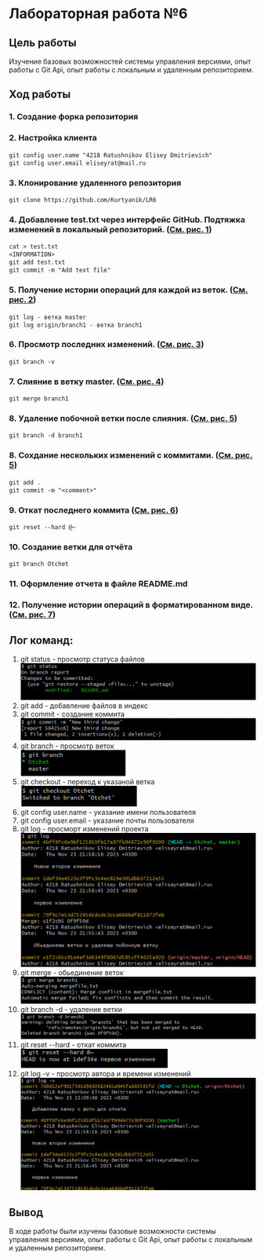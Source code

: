 # Лабораторная работа №6
## Цель работы
Изучение базовых возможностей системы
управления версиями, опыт работы с Git Api, опыт работы с локальным и
удаленным репозиторием.
## Ход работы
### 1. Создание форка репозитория
### 2. Настройка клиента
```
git config user.name "4218 Ratushnikov Elisey Dmitrievich"
git config user.email eliseyrat@mail.ru
```
### 3. Клонирование удаленного репозитория
```
git clone https://github.com/Kurtyanik/LR6
```
### 4. Добавление test.txt через интерфейс GitHub. Подтяжка изменений в локальный репозиторий. ([См. рис. 1](https://github.com/RaElick/LR6/blob/Otchet/photo/git-commit.png))
```
cat > test.txt
<INFORMATION>
git add test.txt
git commit -m "Add text file"
```
### 5. Получение истории операций для каждой из веток. ([См. рис. 2](https://github.com/RaElick/LR6/blob/Otchet/photo/git-log.png))
```
git log - ветка master
git log origin/branch1 - ветка branch1
```
### 6. Просмотр последних изменений. ([См. рис. 3](https://github.com/RaElick/LR6/blob/Otchet/photo/git-branch%20-v.png))
```
git branch -v
```
### 7. Слияние в ветку master. ([См. рис. 4](https://github.com/RaElick/LR6/blob/Otchet/photo/git-merge.png))
```
git merge branch1
```
### 8. Удаление побочной ветки после слияния. ([См. рис. 5](https://github.com/RaElick/LR6/blob/Otchet/photo/git-branch%20-d.png))
```
git branch -d branch1
```
### 8. Сохдание нескольких изменений с коммитами. ([См. рис. 5](https://github.com/RaElick/LR6/blob/Otchet/photo/git-commit.png))
```
git add .
git commit -m "<comment>"
```
### 9. Откат последнего коммита ([См. рис. 6](https://github.com/RaElick/LR6/blob/Otchet/photo/git-reset%20--hard.png))
```
git reset --hard @~
```
### 10. Создание ветки для отчёта
```
git branch Otchet
```
### 11. Оформление отчета в файле README.md
### 12. Получение истории операций в форматированном виде. ([См. рис. 7](https://github.com/RaElick/LR6/blob/Otchet/photo/git-log%20-v.png))


## <b>Лог команд:</b>
1. git status - просмотр статуса файлов <br>
   ![](https://github.com/RaElick/LR6/blob/Otchet/photo/git-status.png?raw=true)
2. git add - добавление файлов в индекс 
3. git commit - создание коммита <br>
   ![](https://github.com/RaElick/LR6/blob/Otchet/photo/git-commit.png?raw=true)
4. git branch - просмотр веток <br>
   ![](https://github.com/RaElick/LR6/blob/Otchet/photo/git-branch.png?raw=true)
5. git checkout - переход к указаной ветка <br>
   ![](https://github.com/RaElick/LR6/blob/Otchet/photo/git-checkout.png?raw=true)
6. git config user.name - указание имени пользователя 
7. git config user.email - указание почты пользователя
8.  git log - просморт изменений проекта <br>
    ![](https://github.com/RaElick/LR6/blob/Otchet/photo/git-log.png?raw=true)
9.  git merge - обьединение веток <br>
    ![](https://github.com/RaElick/LR6/blob/Otchet/photo/git-merge.png?raw=true)
10. git branch -d - удаление ветки <br>
    ![](https://github.com/RaElick/LR6/blob/Otchet/photo/git-branch%20-d.png?raw=true)
11. git reset --hard - откат коммита <br>
    ![](https://github.com/RaElick/LR6/blob/Otchet/photo/git-reset%20--hard.png?raw=true)
12. git log -v - просмотр автора и времени изменений <br>
    ![](https://github.com/RaElick/LR6/blob/Otchet/photo/git-log%20-v.png?raw=true)

## Вывод
В ходе работы были изучены базовые возможности системы
управления версиями, опыт работы с Git Api, опыт работы с локальным и
удаленным репозиторием.